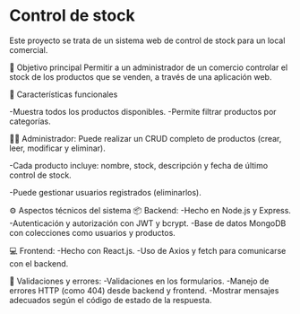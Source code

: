 # Control de stock

Este proyecto se trata de un sistema web de control de stock para un local comercial.

🎯 Objetivo principal
Permitir a un administrador de un comercio controlar el stock de los productos que se venden, a través de una aplicación web.

🧱 Características funcionales

-Muestra todos los productos disponibles.
-Permite filtrar productos por categorías.

👨‍💼 Administrador:
Puede realizar un CRUD completo de productos (crear, leer, modificar y eliminar).

-Cada producto incluye: nombre, stock, descripción y fecha de último control de stock.

-Puede gestionar usuarios registrados (eliminarlos).

⚙️ Aspectos técnicos del sistema
📦 Backend:
-Hecho en Node.js y Express.
-Autenticación y autorización con JWT y bcrypt.
-Base de datos MongoDB con colecciones como usuarios y productos.

💻 Frontend:
-Hecho con React.js.
-Uso de Axios y fetch para comunicarse con el backend.

🧪 Validaciones y errores:
-Validaciones en los formularios.
-Manejo de errores HTTP (como 404) desde backend y frontend.
-Mostrar mensajes adecuados según el código de estado de la respuesta.

